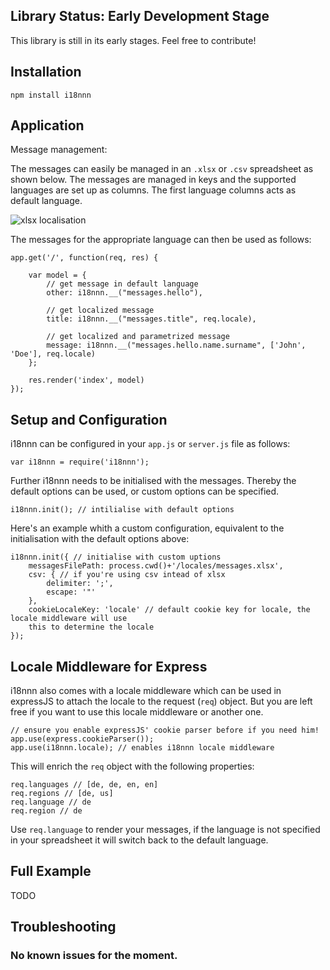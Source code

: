 ## Library Status: Early Development Stage

This library is still in its early stages. Feel free to contribute!


## Installation

    npm install i18nnn


## Application

Message management:

The messages can easily be managed in an <code>.xlsx</code> or <code>.csv</code> spreadsheet as
shown below. The messages are managed in keys and the supported languages are set up as columns.
The first language columns acts as default language.

![xlsx localisation](https://raw.github.com/ndrizza/i18nnn/master/i18n.png)

The messages for the appropriate language can then be used as follows:

    app.get('/', function(req, res) {
    
        var model = {
            // get message in default language
            other: i18nnn.__("messages.hello"),
    
            // get localized message
            title: i18nnn.__("messages.title", req.locale),
    
            // get localized and parametrized message
            message: i18nnn.__("messages.hello.name.surname", ['John', 'Doe'], req.locale)
        };
    
        res.render('index', model)
    });


## Setup and Configuration

i18nnn can be configured in your <code>app.js</code> or <code>server.js</code> file as follows:

    var i18nnn = require('i18nnn');

Further i18nnn needs to be initialised with the messages. Thereby the default options can be
used, or custom options can be specified.

    i18nnn.init(); // intilialise with default options

Here's an example whith a custom configuration, equivalent to the initialisation with the default
options above:

    i18nnn.init({ // initialise with custom uptions
        messagesFilePath: process.cwd()+'/locales/messages.xlsx',
        csv: { // if you're using csv intead of xlsx
            delimiter: ';',
            escape: '"'
        },
        cookieLocaleKey: 'locale' // default cookie key for locale, the locale middleware will use
        this to determine the locale
    });


## Locale Middleware for Express

i18nnn also comes with a locale middleware which can be used in expressJS to attach the locale to
the request (<code>req</code>) object. But you are left free if you want to use this locale
middleware or another one.

    // ensure you enable expressJS' cookie parser before if you need him!
    app.use(express.cookieParser());
    app.use(i18nnn.locale); // enables i18nnn locale middleware

This will enrich the <code>req</code> object with the following properties:

    req.languages // [de, de, en, en]
    req.regions // [de, us]
    req.language // de
    req.region // de

Use <code>req.language</code> to render your messages, if the language is not specified in your
spreadsheet it will switch back to the default language.

## Full Example

TODO


## Troubleshooting

### No known issues for the moment.
